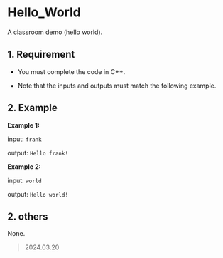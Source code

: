 # Hello_World

A classroom demo (hello world).

## 1. Requirement

- You must complete the code in C++. 

- Note that the inputs and outputs must match the following example.

## 2. Example

**Example 1:**

input: `frank`

output: `Hello frank!`

**Example 2:**

input: `world`

output: `Hello world!`

## 2. others

None.


> 2024.03.20
